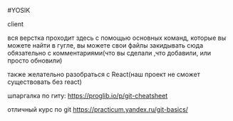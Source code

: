 #YOSIK 


client

вся верстка проходит здесь
с помощью основных команд, которые вы можете найти в гугле, вы можете свои файлы закидывать сюда обязательно с комментариями(что вы сделали ,что добавили, или просто обновили)

также желательно разобраться с React(наш проект не сможет существовать без react)

шпаргалка по гиту: https://proglib.io/p/git-cheatsheet

отличный курс по git https://practicum.yandex.ru/git-basics/
